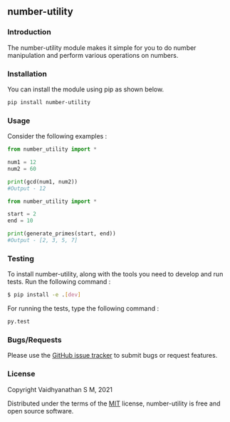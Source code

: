 ## number-utility

### Introduction 

The number-utility module makes it simple for you to do number manipulation and perform various operations on numbers. 

### Installation 

You can install the module using pip as shown below.

```bash
pip install number-utility
```
### Usage

Consider the following examples :

```python
from number_utility import *

num1 = 12
num2 = 60

print(gcd(num1, num2))
#Output - 12
```

```python
from number_utility import *

start = 2
end = 10

print(generate_primes(start, end))
#Output - [2, 3, 5, 7]
```

### Testing 

To install number-utility, along with the tools you need to develop and run tests. Run the following command :
```bash
$ pip install -e .[dev]
```

For running the tests, type the following command :

```bash
py.test
```

### Bugs/Requests 

Please use the [GitHub issue tracker](https://github.com/smv1999/number-utility/issues) to submit bugs or request features.

### License 

Copyright Vaidhyanathan S M, 2021

Distributed under the terms of the [MIT](https://github.com/smv1999/number-utility/blob/main/LICENSE) license, number-utility is free and open source software.


